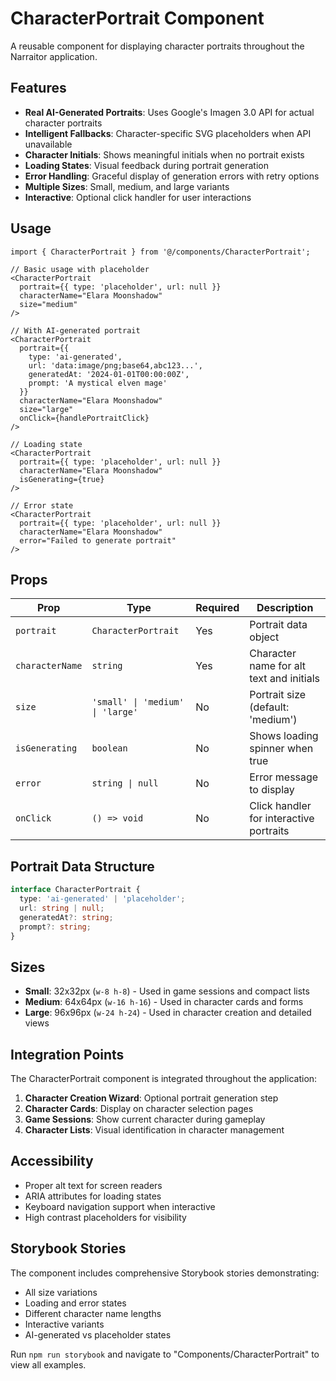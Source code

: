 # CharacterPortrait Component

A reusable component for displaying character portraits throughout the Narraitor application.

## Features

- **Real AI-Generated Portraits**: Uses Google's Imagen 3.0 API for actual character portraits
- **Intelligent Fallbacks**: Character-specific SVG placeholders when API unavailable
- **Character Initials**: Shows meaningful initials when no portrait exists
- **Loading States**: Visual feedback during portrait generation
- **Error Handling**: Graceful display of generation errors with retry options
- **Multiple Sizes**: Small, medium, and large variants
- **Interactive**: Optional click handler for user interactions

## Usage

```tsx
import { CharacterPortrait } from '@/components/CharacterPortrait';

// Basic usage with placeholder
<CharacterPortrait
  portrait={{ type: 'placeholder', url: null }}
  characterName="Elara Moonshadow"
  size="medium"
/>

// With AI-generated portrait
<CharacterPortrait
  portrait={{
    type: 'ai-generated',
    url: 'data:image/png;base64,abc123...',
    generatedAt: '2024-01-01T00:00:00Z',
    prompt: 'A mystical elven mage'
  }}
  characterName="Elara Moonshadow"
  size="large"
  onClick={handlePortraitClick}
/>

// Loading state
<CharacterPortrait
  portrait={{ type: 'placeholder', url: null }}
  characterName="Elara Moonshadow"
  isGenerating={true}
/>

// Error state
<CharacterPortrait
  portrait={{ type: 'placeholder', url: null }}
  characterName="Elara Moonshadow"
  error="Failed to generate portrait"
/>
```

## Props

| Prop | Type | Required | Description |
|------|------|----------|-------------|
| `portrait` | `CharacterPortrait` | Yes | Portrait data object |
| `characterName` | `string` | Yes | Character name for alt text and initials |
| `size` | `'small' \| 'medium' \| 'large'` | No | Portrait size (default: 'medium') |
| `isGenerating` | `boolean` | No | Shows loading spinner when true |
| `error` | `string \| null` | No | Error message to display |
| `onClick` | `() => void` | No | Click handler for interactive portraits |

## Portrait Data Structure

```typescript
interface CharacterPortrait {
  type: 'ai-generated' | 'placeholder';
  url: string | null;
  generatedAt?: string;
  prompt?: string;
}
```

## Sizes

- **Small**: 32x32px (`w-8 h-8`) - Used in game sessions and compact lists
- **Medium**: 64x64px (`w-16 h-16`) - Used in character cards and forms
- **Large**: 96x96px (`w-24 h-24`) - Used in character creation and detailed views

## Integration Points

The CharacterPortrait component is integrated throughout the application:

1. **Character Creation Wizard**: Optional portrait generation step
2. **Character Cards**: Display on character selection pages
3. **Game Sessions**: Show current character during gameplay
4. **Character Lists**: Visual identification in character management

## Accessibility

- Proper alt text for screen readers
- ARIA attributes for loading states
- Keyboard navigation support when interactive
- High contrast placeholders for visibility

## Storybook Stories

The component includes comprehensive Storybook stories demonstrating:
- All size variations
- Loading and error states
- Different character name lengths
- Interactive variants
- AI-generated vs placeholder states

Run `npm run storybook` and navigate to "Components/CharacterPortrait" to view all examples.